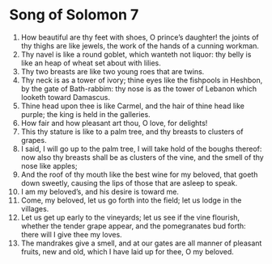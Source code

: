﻿# Song of Solomon 7
1. How beautiful are thy feet with shoes, O prince’s daughter! the joints of thy thighs are like jewels, the work of the hands of a cunning workman. 
2. Thy navel is like a round goblet, which wanteth not liquor: thy belly is like an heap of wheat set about with lilies. 
3. Thy two breasts are like two young roes that are twins. 
4. Thy neck is as a tower of ivory; thine eyes like the fishpools in Heshbon, by the gate of Bath-rabbim: thy nose is as the tower of Lebanon which looketh toward Damascus. 
5. Thine head upon thee is like Carmel, and the hair of thine head like purple; the king is held in the galleries. 
6. How fair and how pleasant art thou, O love, for delights! 
7. This thy stature is like to a palm tree, and thy breasts to clusters of grapes. 
8. I said, I will go up to the palm tree, I will take hold of the boughs thereof: now also thy breasts shall be as clusters of the vine, and the smell of thy nose like apples; 
9. And the roof of thy mouth like the best wine for my beloved, that goeth down sweetly, causing the lips of those that are asleep to speak. 
10.  I am my beloved’s, and his desire is toward me. 
11. Come, my beloved, let us go forth into the field; let us lodge in the villages. 
12. Let us get up early to the vineyards; let us see if the vine flourish, whether the tender grape appear, and the pomegranates bud forth: there will I give thee my loves. 
13. The mandrakes give a smell, and at our gates are all manner of pleasant fruits, new and old, which I have laid up for thee, O my beloved. 
